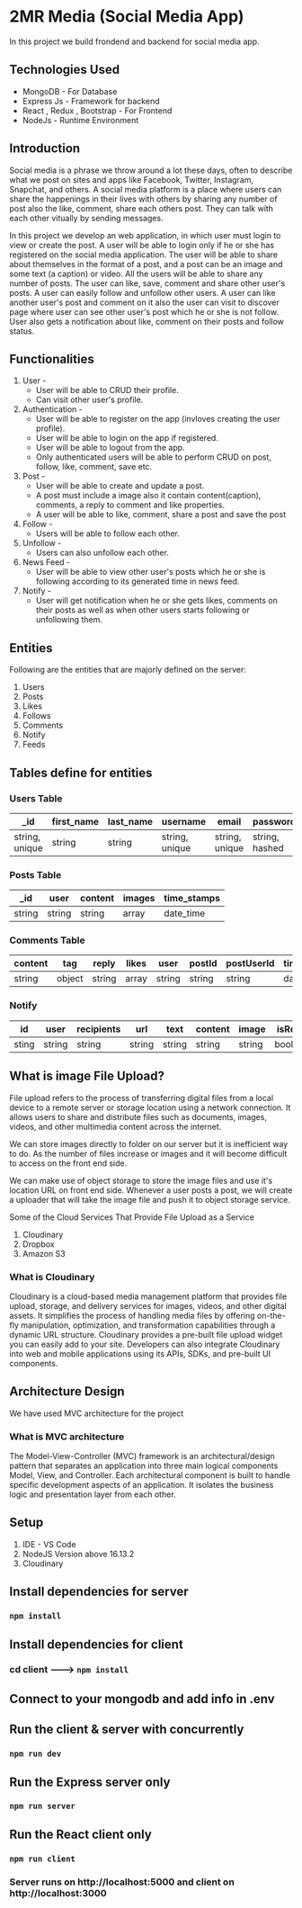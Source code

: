 # 2MR Media (Social Media App)
In this project we build frondend and backend for social media app.
 

## Technologies Used
- MongoDB - For Database
- Express Js - Framework for backend
- React , Redux , Bootstrap - For Frontend
- NodeJs - Runtime Environment


## Introduction
Social media is a phrase we throw around a lot these days, often to describe what we post on sites and apps like Facebook, Twitter, Instagram, Snapchat, and others. A social media platform is a place where users can share the happenings in their lives with others by sharing any number of post also the like, comment, share each others post. They can talk with each other vitually by sending messages.

In this project we develop an web application, in which user must login to view or create the post. A user will be able to login only if he or she has registered on the social media application. The user will be able to share about themselves in the format of a post, and a post can be an image and some text (a caption) or video. All the users will be able to share any number of posts. The user can like, save, comment and share other user's posts. A user can easily follow and unfollow other users. A user can like another user's post and comment on it also the user can visit to discover page where user can see other user's post which he or she is not follow. User also gets a notification about like, comment on their posts and follow status.


## Functionalities 

1. User - 
    * User will be able to CRUD their profile.
    * Can visit other user's profile.
2. Authentication - 
    * User will be able to register on the app (invloves creating the user profile).
    * User will be able to login on the app if registered.
    * User will be able to logout from the app.
    * Only authenticated users will be able to perform CRUD on post, follow, like, comment, save etc.
3. Post - 
    * User will be able to create and update a post.
    * A post must include a image also it contain content(caption), comments, a reply to comment and like properties.
    * A user will be able to like, comment, share a post and save the post
4. Follow -
    * Users will be able to follow each other.
5. Unfollow -
    * Users can also unfollow each other.
6. News Feed -
    * User will be able to view other user's posts which he or she is following according to its generated time in news feed.
7. Notify -
    * User will get notification when he or she gets likes, comments on their posts as well as when other users starts following or unfollowing them.

 
## Entities 
Following are the entities that are majorly defined on the server:
1. Users
2. Posts
3. Likes
4. Follows
5. Comments
6. Notify
7. Feeds
## Tables define for entities
### Users Table

|_id|first_name|last_name|username|email|password|gender|time_stamp|
|---|---|---|---|---|---|---|---|
|string, unique|string|string|string, unique|string, unique|string, hashed|string|date_time|

### Posts Table

|_id|user|content|images|time_stamps|
|---|---|---|---|---|
|string|string|string|array|date_time|

### Comments Table

|content|tag|reply|likes|user|postId|postUserId|timestaps|
|---|---|---|---|---|---|---|---|
|string|object|string|array|string|string|string|date_time|

### Notify
|id|user|recipients|url|text|content|image|isRead|timestamps|
|---|---|---|---|---|---|---|---|---|
|sting|string|string|string|string|string|string|boolean|date_time|


## What is image File Upload?
File upload refers to the process of transferring digital files from a local device to a remote server or storage location using a network connection. It allows users to share and distribute files such as documents, images, videos, and other multimedia content across the internet.


We can store images directly to folder on our server but it is inefficient way to do. As the number of files increase or images and it will become difficult to access on the front end side.

We can make use of object storage to store the image files and use it's location URL on front end side. Whenever a user posts a post, we will create a uploader that will take the image file and push it to object storage service.

Some of the Cloud Services That Provide File Upload as a Service
1. Cloudinary
2. Dropbox
3. Amazon S3

### What is Cloudinary 
Cloudinary is a cloud-based media management platform that provides file upload, storage, and delivery services for images, videos, and other digital assets. It simplifies the process of handling media files by offering on-the-fly manipulation, optimization, and transformation capabilities through a dynamic URL structure.
Cloudinary provides a pre-built file upload widget you can easily add to your site. Developers can also integrate Cloudinary into web and mobile applications using its APIs, SDKs, and pre-built UI components.


## Architecture Design
We have used MVC architecture for the project
### What is MVC architecture
The Model-View-Controller (MVC) framework is an architectural/design pattern that separates an application into three main logical components Model, View, and Controller. Each architectural component is built to handle specific development aspects of an application. It isolates the business logic and presentation layer from each other.

## Setup
1. IDE - VS Code
2. NodeJS Version above 16.13.2
3. Cloudinary 


## Install dependencies for server 
### `npm install`

## Install dependencies for client
### cd client ---> `npm install`

## Connect to your mongodb and add info in .env

## Run the client & server with concurrently
### `npm run dev`

## Run the Express server only
### `npm run server`

## Run the React client only
### `npm run client`

### Server runs on http://localhost:5000 and client on http://localhost:3000


